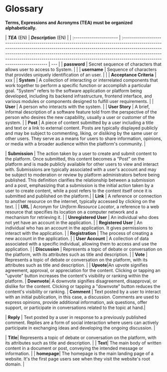 # Glossary

**Terms, Expressions and Acronyms (TEA) must be organized alphabetically.**

| **_TEA_** (EN)          | **_Description_** (EN)                                                                                                                                                                                                                                                                                                                                            |
| :---------------------- | :---------------------------------------------------------------------------------------------------------------------------------------------------------------------------------------------------------------------------------------------------------------------------------------------------------------------------------------------------------------- | --- |
| **password**            | Secret sequence of characters that allows user to access to System.                                                                                                                                                                                                                                                                                               |     |
| **username**            | Sequence of characters that provides uniquely identification of an user.                                                                                                                                                                                                                                                                                          |     |
| **Acceptance Criteria** | xxx                                                                                                                                                                                                                                                                                                                                                               |
| **System**              | A collection of interacting or interrelated components that work together to perform a specific function or accomplish a particular goal. "System" refers to the software application or platform being developed, including its backend infrastructure, frontend interface, and various modules or components designed to fulfill user requirements.             |
| **User**                | A person who interacts with the system.                                                                                                                                                                                                                                                                                                                           |
| **User Story**          | A brief, informal description of a software feature told from the perspective of the person who desires the new capability, usually a user or customer of the system.                                                                                                                                                                                             |
| **Post**                | A piece of content submitted by a user including a title and text or a link to external content. Posts are typically displayed publicly and may be subject to commenting, liking, or disliking by the same user or other users. They serve as a means for users to share information, opinions, or media with a broader audience within the platform's community. |

| **Submission** | The action taken by a user to create and submit content to the platform. Once submitted, this content becomes a "Post" on the platform and is made publicly available for other users to view and interact with. Submissions are typically associated with a user's account and may be subject to moderation or review by platform administrators before being published. This definition clarifies the relationship between a submission and a post, emphasizing that a submission is the initial action taken by a user to create content, while a post refers to the content itself once it is submitted and published on the platform.|
| **Link** | A reference or connection to another resource on the internet, typically accessed by clicking on the text. |
| **URL** | Acronym for _Uniform Resource Locator_, a reference to a web resource that specifies its location on a computer network and a mechanism for retrieving it. |
| **Unregistered User** | An individual who does not yet have an account in the application. |
| **Registered User** | An individual who has an account in the application. It gives permissions to interact with the application. |
| **Registration** | The process of creating a new account in the application. |
| **User Account** | A collection of data associated with a specific individual, allowing them to access and use the application. |
| **Discussion** | Represents a topic of debate or conversation on the platform, with its attributes such as title and description. |
| **Vote** | Represents a topic of debate or conversation on the platform, with its attributes such as title and description. |
| **Upvote**|An upvote signifies agreement, approval, or appreciation for the content. Clicking or tapping an "upvote" button increases the content's visibility or ranking within the platform.
| **Downvote**| A downvote signifies disagreement, disapproval, or dislike for the content. Clicking or tapping a "downvote" button reduces the content's visibility or ranking.
| **Comment** | Text posted by a user to interact with an initial publication, in this case, a discussion. Comments are used to express opinions, provide additional information, ask questions, offer support, or participate in conversations related to the topic at hand.|

| **Reply** | Text posted by a user in response to a previously published comment. Replies are a form of social interaction where users can actively participate in exchanging ideas and developing the ongoing discussion. |

| **Title**| Represents a topic of debate or conversation on the platform, with its attributes such as title and description. |
| **Text**| The main body of written content in a document or post, conveying the intended message or information. |
| **homepage**| The homepage is the main landing page of a website. It's the first page users see when they visit the website's root domain. |